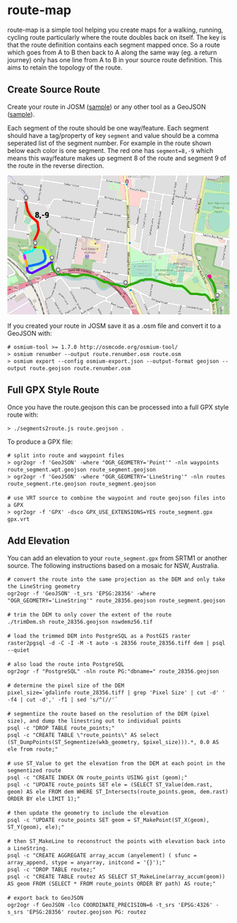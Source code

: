 # route-map

route-map is a simple tool helping you create maps for a walking, running, cycling route particularly where the route doubles back on itself. The key is that the route definition contains each segment mapped once. So a route which goes from A to B then back to A along the same way (eg. a return journey) only has one line from A to B in your source route definition. This aims to retain the topology of the route.

## Create Source Route
Create your route in JOSM ([sample](data/willoughby-park-run.osm)) or any other tool as a GeoJSON ([sample](data/willoughby-park-run.geojson)).

Each segment of the route should be one way/feature. Each segment should have a tag/property of key `segment` and value should be a comma seperated list of the segment number. For example in the route shown below each color is one segment. The red one has `segment=8,-9` which means this way/feature makes up segment 8 of the route and segment 9 of the route in the reverse direction.

<img alt="Map of Willoughby Park Run Route" src="data/willoughby-park-run.png">

If you created your route in JOSM save it as a .osm file and convert it to a GeoJSON with:

    # osmium-tool >= 1.7.0 http://osmcode.org/osmium-tool/
    > osmium renumber --output route.renumber.osm route.osm
    > osmium export --config osmium-export.json --output-format geojson --output route.geojson route.renumber.osm

## Full GPX Style Route

Once you have the route.geojson this can be processed into a full GPX style route with:

    > ./segments2route.js route.geojson .

To produce a GPX file:

    # split into route and waypoint files
    > ogr2ogr -f 'GeoJSON' -where "OGR_GEOMETRY='Point'" -nln waypoints route_segment.wpt.geojson route_segment.geojson 
    > ogr2ogr -f 'GeoJSON' -where "OGR_GEOMETRY='LineString'" -nln routes route_segment.rte.geojson route_segment.geojson 

    # use VRT source to combine the waypoint and route geojson files into a GPX
    > ogr2ogr -f 'GPX' -dsco GPX_USE_EXTENSIONS=YES route_segment.gpx gpx.vrt 


## Add Elevation

You can add an elevation to your `route_segment.gpx` from SRTM1 or another source. The following instructions based on a mosaic for NSW, Australia.

    # convert the route into the same projection as the DEM and only take the LineString geometry
    ogr2ogr -f 'GeoJSON' -t_srs 'EPSG:28356' -where "OGR_GEOMETRY='LineString'" route_28356.geojson route_segment.geojson

    # trim the DEM to only cover the extent of the route
    ./trimDem.sh route_28356.geojson nswdemz56.tif

    # load the trimmed DEM into PostgreSQL as a PostGIS raster
    raster2pgsql -d -C -I -M -t auto -s 28356 route_28356.tiff dem | psql --quiet

    # also load the route into PostgreSQL
    ogr2ogr -f "PostgreSQL" -nln route PG:"dbname=" route_28356.geojson 

    # determine the pixel size of the DEM
    pixel_size=`gdalinfo route_28356.tiff | grep 'Pixel Size' | cut -d' ' -f4 | cut -d',' -f1 | sed 's/^(//'`

    # segmentize the route based on the resolution of the DEM (pixel size), and dump the linestring out to individual points
    psql -c "DROP TABLE route_points;"
    psql -c "CREATE TABLE \"route_points\" AS select (ST_DumpPoints(ST_Segmentize(wkb_geometry, $pixel_size))).*, 0.0 AS ele from route;"

    # use ST_Value to get the elevation from the DEM at each point in the segmentized route
    psql -c "CREATE INDEX ON route_points USING gist (geom);"
    psql -c "UPDATE route_points SET ele = (SELECT ST_Value(dem.rast, geom) AS ele FROM dem WHERE ST_Intersects(route_points.geom, dem.rast) ORDER BY ele LIMIT 1);"

    # then update the geometry to include the elevation
    psql -c "UPDATE route_points SET geom = ST_MakePoint(ST_X(geom), ST_Y(geom), ele);"

    # then ST_MakeLine to reconstruct the points with elevation back into a LineString.
    psql -c "CREATE AGGREGATE array_accum (anyelement) ( sfunc = array_append, stype = anyarray, initcond = '{}');"
    psql -c "DROP TABLE routez;"
    psql -c "CREATE TABLE routez AS SELECT ST_MakeLine(array_accum(geom)) AS geom FROM (SELECT * FROM route_points ORDER BY path) AS route;"

    # export back to GeoJSON
    ogr2ogr -f GeoJSON -lco COORDINATE_PRECISION=6 -t_srs 'EPSG:4326' -s_srs 'EPSG:28356' routez.geojson PG: routez
